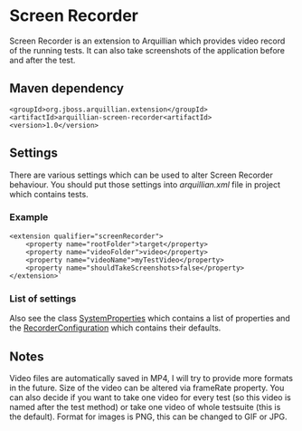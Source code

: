 Screen Recorder
==============

Screen Recorder is an extension to Arquillian which provides video record of the running tests. It can also take screenshots of the application before and after the test. 

Maven dependency
----------------

    <groupId>org.jboss.arquillian.extension</groupId>
    <artifactId>arquillian-screen-recorder<artifactId>
    <version>1.0</version>

Settings
--------

There are various settings which can be used to alter Screen Recorder behaviour. You should put those settings into *arquillian.xml* file in project which contains tests.

### Example 

    <extension qualifier="screenRecorder">
        <property name="rootFolder">target</property>
        <property name="videoFolder">video</property>
        <property name="videoName">myTestVideo</property>
        <property name="shouldTakeScreenshots>false</property>
    </extension>`

### List of settings

Also see the class [SystemProperties](https://github.com/pmensik/screenRecorder/blob/master/src/main/java/org/jboss/arquillian/extension/screenRecorder/SystemProperties.java) which contains a list of properties and the [RecorderConfiguration](https://github.com/pmensik/screenRecorder/blob/master/src/main/java/org/jboss/arquillian/extension/screenRecorder/RecorderConfiguration.java) which contains their defaults.

 
Notes
-----

Video files are automatically saved in MP4, I will try to provide more formats in the future. Size of the video can be altered via frameRate property. You can also decide if you want to take one video for every test (so this video is named after the test method) or take one video of whole testsuite (this is the default). Format for images is PNG, this can be changed to GIF or JPG.  
